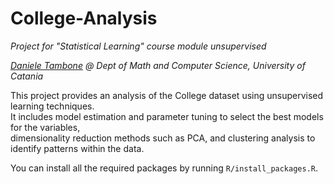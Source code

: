 # College-Analysis

_Project for "Statistical Learning" course module unsupervised_

_[Daniele Tambone](https://www.linkedin.com/in/daniele-tambone-b5733616a/) @ Dept of Math and Computer Science, University of Catania_

This project provides an analysis of the College dataset using unsupervised learning techniques.  
It includes model estimation and parameter tuning to select the best models for the variables,  
dimensionality reduction methods such as PCA, and clustering analysis to identify patterns within the data.

You can install all the required packages by running `R/install_packages.R`.
